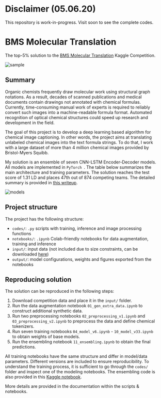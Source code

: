 # Disclaimer (05.06.20)

This repository is work-in-progress. Visit soon to see the complete codes.



# BMS Molecular Translation

The top-5% solution to the [BMS Molecular Translation](https://www.kaggle.com/c/bms-molecular-translation) Kaggle Competition.

![sample](https://i.postimg.cc/sghDH7f9/Screen-2021-06-04-at-09-38-30.jpg)


## Summary

Organic chemists frequently draw molecular work using structural graph notations. As a result, decades of scanned publications and medical documents contain drawings not annotated with chemical formulas. Currently, time-consuming manual work of experts is required to reliably convert such images into a machine-readable formula format. Automated recognition of optical chemical structures could speed up research and development in the field.

The goal of this project is to develop a deep learning based algorithm for chemical image captioning. In other words, the project aims at translating unlabeled chemical images into the text formula strings. To do that, I work with a large dataset of more than 4 million chemical images provided by Bristol-Myers Squibb.

My solution is an ensemble of seven CNN-LSTM Encoder-Decoder models. All models are implemented in `PyTorch `. The table below summarizes the main architecture and training parameters. The solution reaches the test score of 1.31 LD and places 47th out of 874 competing teams. The detailed summary is provided in [this writeup](https://www.kaggle.com/c/bms-molecular-translation/discussion/243845).

![models](https://i.postimg.cc/cLrTp1Pc/Screen-2021-06-04-at-10-17-02.jpg)


## Project structure

The project has the following structure:
- `codes/`: `.py` scripts with training, inference and image processing functions
- `notebooks/`: `.ipynb` Colab-friendly notebooks for data augmentation, training and inference
- `input/`: input data (not included due to size constraints, can be downloaded [here](https://www.kaggle.com/c/bms-molecular-translation))
- `output/`: model configurations, weights and figures exported from the notebooks


## Reproducing solution

The solution can be reproduced in the following steps:
1. Download competition data and place it in the `input/` folder.
2. Run the data augmentation notebook `01_gen_extra_data.ipynb` to construct additional synthetic data.
3. Run two preprocessing notebooks `02_preprocessing_v1.ipynb` and `03_preprocessing_v2.ipynb` to preprocess the data and define chemical tokenizers.
4. Run seven training notebooks `04_model_v6.ipynb` - `10_model_v33.ipynb` to obtain weights of base models. 
5. Run the ensembling notebook `11_ensembling.ipynb` to obtain the final predictions.

All training notebooks have the same structure and differ in model/data parameters. Different versions are included to ensure reproducibility. To understand the training process, it is sufficient to go through the `codes/` folder and inspect one of the modeling notebooks. The ensembling code is also provided in this [Kaggle notebook](https://www.kaggle.com/kozodoi/47th-place-solution-bms-ensembling).

More details are provided in the documentation within the scripts & notebooks.
